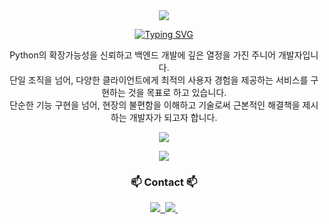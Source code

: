 <div align="center">
  <img src="https://capsule-render.vercel.app/api?text=I'm%20Bari&type=waving&height=200&color=0:0080ff,100:fff&section=header&fontAlignY=20" />

  <p>
    <a href="https://git.io/typing-svg"><img src="https://readme-typing-svg.demolab.com?font=Fira+Code&duration=2000&color=4689F7&center=true&vCenter=true&multiline=true&height=70&lines=I+believe+good+code;starts+with+good+questions!" alt="Typing SVG" /></a>
  </p>
  
  <p>
    Python의 확장가능성을 신뢰하고 백엔드 개발에 깊은 열정을 가진 주니어 개발자입니다. <br>
    단일 조직을 넘어, 다양한 클라이언트에게 최적의 사용자 경험을 제공하는 서비스를 구현하는 것을 목표로 하고 있습니다. <br>
    단순한 기능 구현을 넘어, 현장의 불편함을 이해하고 기술로써 근본적인 해결책을 제시하는 개발자가 되고자 합니다.
  </p>

  <p>
    <img src="https://github-readme-stats.vercel.app/api?username=hotbari&show_icons=true&theme=transparent" />  
  </p>

  <p>
    <img src="https://github-readme-stats.vercel.app/api/top-langs/?username=hotbari&layout=compact" />  
  </p>
  

  <h3 align="center">📫 Contact 📫</h3>
  
  <a href="https://velog.io/@hotbari">
    <img src="https://img.shields.io/badge/Velog-1EBC8F?style=for-the-badge&logo=velog&logoColor=white" />&nbsp;
  </a>
  
  <a href="mailto:tangycaco@gmail.com">
    <img src="https://img.shields.io/badge/tangycaco@gmail.com-D14836?style=for-the-badge&logo=gmail&logoColor=white"/>&nbsp;
  </a>
</div>
